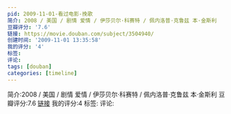 ```yaml
---
pid: 2009-11-01-看过电影-挽歌
简介: 2008 / 美国 / 剧情 爱情 / 伊莎贝尔·科赛特 / 佩内洛普·克鲁兹 本·金斯利
豆瓣评分: '7.6'
链接: https://movie.douban.com/subject/3504940/
创建时间: '2009-11-01 13:35:58'
我的评分: '4'
标签:
评论:
tags: [douban]
categories: [timeline]
---
```

简介:2008 / 美国 / 剧情 爱情 / 伊莎贝尔·科赛特 / 佩内洛普·克鲁兹 本·金斯利
豆瓣评分:7.6
[链接](https://movie.douban.com/subject/3504940/)
我的评分:4
标签:
评论:
